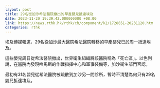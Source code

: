 ```yaml
---
layout: post
title: 29名從加沙希法醫院撤出的早產嬰兒抵達埃及
date: 2023-11-20 19:39:42.000000000 +08:00
link: https://news.rthk.hk/rthk/ch/component/k2/1728651-20231120.htm
categories: rthk
---
```


埃及傳媒報道，29名從加沙最大醫院希法醫院轉移的早產嬰兒已於周一抵達埃及。

這些嬰兒周日從希法醫院撤出，世界衛生組織將該醫院稱為「死亡區」。以色列說，在醫院內發現哈馬斯的作戰指揮中心和軍事裝備等，加沙衞生部門否認。

最初有31名嬰兒從希法醫院被疏散到加沙另一間診所，暫時不清楚為何只有29名嬰兒抵達埃及。
